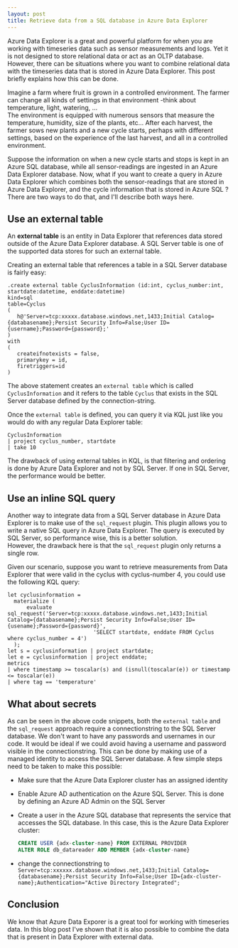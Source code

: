 ```yaml
---
layout: post
title: Retrieve data from a SQL database in Azure Data Explorer
---
```


Azure Data Explorer is a great and powerful platform for when you are working with timeseries data such as sensor measurements and logs.  Yet it is not designed to store relational data or act as an OLTP database.
However, there can be situations where you want to combine relational data with the timeseries data that is stored in Azure Data Explorer.  This post briefly explains how this can be done.

Imagine a farm where fruit is grown in a controlled environment.  The farmer can change all kinds of settings in that environment -think about temperature, light, watering, ...  
The environment is equipped with numerous sensors that measure the temperature, humidity, size of the plants, etc...
After each harvest, the farmer sows new plants and a new cycle starts, perhaps with different settings, based on the experience of the last harvest,  and all in a controlled environment.

Suppose the information on when a new cycle starts and stops is kept in an Azure SQL database, while all sensor-readings are ingested in an Azure Data Explorer database.  Now, what if you want to create a query in Azure Data Explorer which combines both the sensor-readings that are stored in Azure Data Explorer, and the cycle information that is stored in Azure SQL ?  There are two ways to do that, and I'll describe both ways here.

## Use an external table

An **external table** is an entity in Data Explorer that references data stored outside of the Azure Data Explorer database.  A SQL Server table is one of the supported data stores for such an external table.

Creating an external table that references a table in a SQL Server database is fairly easy:

```kql
.create external table CyclusInformation (id:int, cyclus_number:int, startdate:datetime, enddate:datetime) 
kind=sql
table=Cyclus
(
   h@'Server=tcp:xxxxx.database.windows.net,1433;Initial Catalog={databasename};Persist Security Info=False;User ID={username};Password={password};'
)
with
(
   createifnotexists = false,
   primarykey = id,
   firetriggers=id
)
```

The above statement creates an `external table` which is called `CyclusInformation` and it refers to the table `Cyclus` that exists in the SQL Server database defined by the connection-string.

Once the `external table` is defined, you can query it via KQL just like you would do with any regular Data Explorer table:

```kql
CyclusInformation
| project cyclus_number, startdate
| take 10
```

The drawback of using external tables in KQL, is that filtering and ordering is done by Azure Data Explorer and not by SQL Server.  If one in SQL Server, the performance would be better.

## Use an inline SQL query

Another way to integrate data from a SQL Server database in Azure Data Explorer is to make use of the `sql_request` plugin.  This plugin allows you to write a native SQL query in Azure Data Explorer.  The query is executed by SQL Server, so performance wise, this is a better solution.  
However, the drawback here is that the `sql_request` plugin only returns a single row.

Given our scenario, suppose you want to retrieve measurements from Data Explorer that were valid in the cyclus with cyclus-number 4, you could use the following KQL query:

```kql
let cyclusinformation =
  materialize (
      evaluate sql_request('Server=tcp:xxxxx.database.windows.net,1433;Initial Catalog={databasename};Persist Security Info=False;User ID={usename};Password={password}',
                           'SELECT startdate, enddate FROM Cyclus where cyclus_number = 4')
  );
let s = cyclusinformation | project startdate;
let e = cyclusinformation | project enddate;
metrics
| where timestamp >= toscalar(s) and (isnull(toscalar(e)) or timestamp <= toscalar(e))
| where tag == 'temperature'
```

## What about secrets

As can be seen in the above code snippets, both the `external table` and the `sql_request` approach require a connectionstring to the SQL Server database.  We don't want to have any passwords and usernames in our code.  It would be ideal if we could avoid having a username and password visible in the connectionstring.  This can be done by making use of a managed identity to access the SQL Server database.  A few simple steps need to be taken to make this possible:

- Make sure that the Azure Data Explorer cluster has an assigned identity
- Enable Azure AD authentication on the Azure SQL Server.  This is done by defining an Azure AD Admin on the SQL Server
- Create a user in the Azure SQL database that represents the service that accesses the SQL database.  In this case, this is the Azure Data Explorer cluster:

  ```sql
  CREATE USER {adx-cluster-name} FROM EXTERNAL PROVIDER
  ALTER ROLE db_datareader ADD MEMBER {adx-cluster-name}
  ```

- change the connectionstring to `Server=tcp:xxxxxx.database.windows.net,1433;Initial Catalog={databasename};Persist Security Info=False;User ID={adx-cluster-name};Authentication="Active Directory Integrated";`

## Conclusion

We know that Azure Data Exporer is a great tool for working with timeseries data.  In this blog post I've shown that it is also possible to combine the data that is present in Data Explorer with external data.